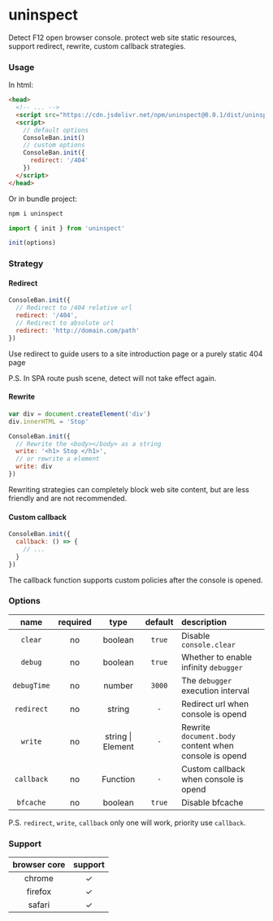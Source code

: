 # uninspect

Detect F12 open browser console. protect web site static resources, support redirect, rewrite, custom callback strategies.

### Usage

In html:

```html
<head>
  <!-- ... -->
  <script src="https://cdn.jsdelivr.net/npm/uninspect@0.0.1/dist/uninspect.mjs"></script>
  <script>
    // default options
    ConsoleBan.init()
    // custom options
    ConsoleBan.init({
      redirect: '/404'
    })
  </script>
</head>
```

Or in bundle project:

```bash
npm i uninspect
```

```js
import { init } from 'uninspect'

init(options)
```

### Strategy

#### Redirect

```js
ConsoleBan.init({
  // Redirect to /404 relative url
  redirect: '/404',
  // Redirect to absolute url
  redirect: 'http://domain.com/path'
})
```

Use redirect to guide users to a site introduction page or a purely static 404 page

P.S. In SPA route push scene, detect will not take effect again.

#### Rewrite

```js
var div = document.createElement('div')
div.innerHTML = 'Stop'

ConsoleBan.init({
  // Rewrite the <body></body> as a string
  write: '<h1> Stop </h1>',
  // or rewrite a element
  write: div
})
```

Rewriting strategies can completely block web site content, but are less friendly and are not recommended.

#### Custom callback

```js
ConsoleBan.init({
  callback: () => {
    // ...
  }
})
```

The callback function supports custom policies after the console is opened.

### Options

|    name     | required |       type        | default | description                                           |
| :---------: | :------: | :---------------: | :-----: | :---------------------------------------------------- |
|   `clear`   |    no    |      boolean      | `true`  | Disable `console.clear`                               |
|   `debug`   |    no    |      boolean      | `true`  | Whether to enable infinity `debugger`                 |
| `debugTime` |    no    |      number       | `3000`  | The `debugger` execution interval                     |
| `redirect`  |    no    |      string       |   `-`   | Redirect url when console is opend                    |
|   `write`   |    no    | string \| Element |   `-`   | Rewrite `document.body` content when console is opend |
| `callback`  |    no    |     Function      |   `-`   | Custom callback when console is opend                 |
|  `bfcache`  |    no    |      boolean      | `true`  | Disable bfcache                                       |

P.S. `redirect`, `write`, `callback` only one will work, priority use `callback`.

### Support

| browser core | support |
| :----------: | :-----: |
|    chrome    |    ✓    |
|   firefox    |    ✓    |
|    safari    |    ✓    |
